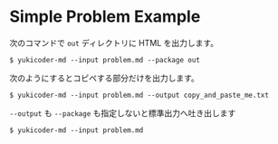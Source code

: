 # Simple Problem Example

次のコマンドで `out` ディレクトリに HTML を出力します。  

```
$ yukicoder-md --input problem.md --package out
```

次のようにするとコピペする部分だけを出力します。

```
$ yukicoder-md --input problem.md --output copy_and_paste_me.txt
```

`--output` も `--package` も指定しないと標準出力へ吐き出します

```
$ yukicoder-md --input problem.md
```
